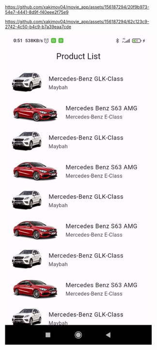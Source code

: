 https://github.com/xakimov04/movie_app/assets/156187294/20f9b973-54e7-4441-8d9f-f40eee2f75e9

https://github.com/xakimov04/movie_app/assets/156187294/62c123c9-2742-4c50-b4c9-b7a39eaa7cde

![image](assets/readme_video/3.jpg)
